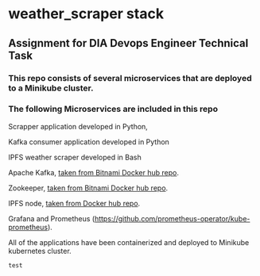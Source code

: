 # weather_scraper stack

## Assignment for DIA Devops Engineer Technical Task

### This repo consists of several microservices that are deployed to a Minikube cluster. 

### The following Microservices are included in this repo

Scrapper application developed in Python,  

Kafka consumer application developed in Python 

IPFS weather scraper developed in Bash

Apache Kafka, [taken from Bitnami Docker hub repo](https://hub.docker.com/r/bitnami/kafka/tags).

Zookeeper,  [taken from Bitnami Docker hub repo](https://hub.docker.com/r/bitnami/zookeeper/tags).

IPFS node, [taken from Docker hub repo](https://hub.docker.com/r/ipfs/go-ipfs).

Grafana and Prometheus (https://github.com/prometheus-operator/kube-prometheus).


All of the applications have been containerized and deployed to Minikube kubernetes cluster.








``` test ``` 
